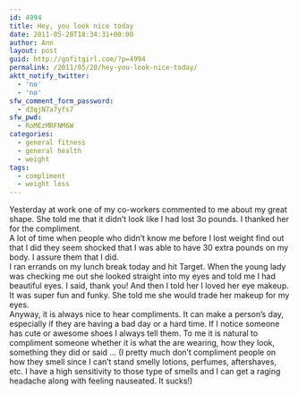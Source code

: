 ```yaml
---
id: 4994
title: Hey, you look nice today
date: 2011-05-20T18:34:31+00:00
author: Ann
layout: post
guid: http://gofitgirl.com/?p=4994
permalink: /2011/05/20/hey-you-look-nice-today/
aktt_notify_twitter:
  - 'no'
  - 'no'
sfw_comment_form_password:
  - d3qjN7a7yfs7
sfw_pwd:
  - RoMEzMRFNM6W
categories:
  - general fitness
  - general health
  - weight
tags:
  - compliment
  - weight loss
---
```

Yesterday at work one of my co-workers commented to me about my great shape. She told me that it didn&#8217;t look like I had lost 3o pounds. I thanked her for the compliment.  
A lot of time when people who didn&#8217;t know me before I lost weight find out that I did they seem shocked that I was able to have 30 extra pounds on my body. I assure them that I did.  
I ran errands on my lunch break today and hit Target. When the young lady was checking me out she looked straight into my eyes and told me I had beautiful eyes. I said, thank you! And then I told her I loved her eye makeup. It was super fun and funky. She told me she would trade her makeup for my eyes.  
Anyway, it is always nice to hear compliments. It can make a person&#8217;s day, especially if they are having a bad day or a hard time. If I notice someone has cute or awesome shoes I always tell them. To me it is natural to compliment someone whether it is what the are wearing, how they look, something they did or said &#8230; (I pretty much don&#8217;t compliment people on how they smell since I can&#8217;t stand smelly lotions, perfumes, aftershaves, etc. I have a high sensitivity to those type of smells and I can get a raging headache along with feeling nauseated. It sucks!)